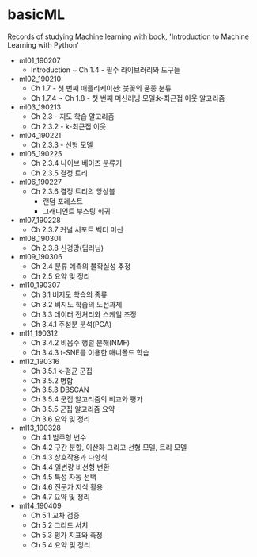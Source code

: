 # basicML
Records of studying Machine learning with book,
'Introduction to Machine Learning with Python'

* ml01_190207
  * Introduction ~ Ch 1.4 - 필수 라이브러리와 도구들
* ml02_190210
  * Ch 1.7 - 첫 번째 애플리케이션: 붓꽃의 품종 분류
  * Ch 1.7.4 ~ Ch 1.8 - 첫 번째 머신러닝 모델:k-최근접 이웃 알고리즘
* ml03_190213
  * Ch 2.3 - 지도 학습 알고리즘
  * Ch 2.3.2 - k-최근접 이웃
* ml04_190221
  * Ch 2.3.3 - 선형 모델
* ml05_190225
  * Ch 2.3.4 나이브 베이즈 분류기
  * Ch 2.3.5 결정 트리
* ml06_190227
  * Ch 2.3.6 결정 트리의 앙상블
    * 랜덤 포레스트
    * 그래디언트 부스팅 회귀 
* ml07_190228
  * Ch 2.3.7 커널 서포트 벡터 머신
* ml08_190301
  * Ch 2.3.8 신경망(딥러닝)
* ml09_190306
  * Ch 2.4 분류 예측의 불확실성 추정
  * Ch 2.5 요약 및 정리 
* ml10_190307
  * Ch 3.1 비지도 학습의 종류
  * Ch 3.2 비지도 학습의 도전과제
  * Ch 3.3 데이터 전처리와 스케일 조정
  * Ch 3.4.1 주성분 분석(PCA)
* ml11_190312
  * Ch 3.4.2 비음수 행렬 분해(NMF)
  * Ch 3.4.3 t-SNE를 이용한 매니폴드 학습
* ml12_190316
  * Ch 3.5.1 k-평균 군집
  * Ch 3.5.2 병합 
  * Ch 3.5.3 DBSCAN
  * Ch 3.5.4 군집 알고리즘의 비교와 평가
  * Ch 3.5.5 군집 알고리즘 요약
  * Ch 3.6 요약 및 정리
* ml13_190328
  * Ch 4.1 범주형 변수
  * Ch 4.2 구간 분할, 이산화 그리고 선형 모델, 트리 모델
  * Ch 4.3 상호작용과 다항식
  * Ch 4.4 일변량 비선형 변환
  * Ch 4.5 특성 자동 선택
  * Ch 4.6 전문가 지식 활용
  * Ch 4.7 요약 및 정리
* ml14_190409
  * Ch 5.1 교차 검증
  * Ch 5.2 그리드 서치
  * Ch 5.3 평가 지표와 측정
  * Ch 5.4 요약 및 정리
